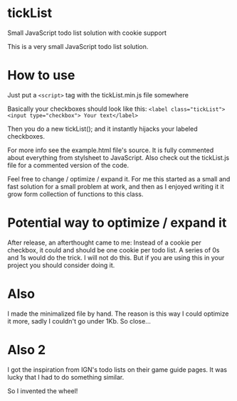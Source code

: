 # tickList
Small JavaScript todo list solution with cookie support

This is a very small JavaScript todo list solution. 

# How to use
Just put a ```<script>``` tag with the tickList.min.js file somewhere

Basically your checkboxes should look like this:
```<label class="tickList"><input type="checkbox"> Your text</label>```

Then you do a new tickList(); and it instantly hijacks your labeled checkboxes.

For more info see the example.html file's source. It is fully commented
about everything from stylsheet to JavaScript. Also check out the
tickList.js file for a commented version of the code.

Feel free to change / optimize / expand it. For me this started as a 
small and fast solution for a small problem at work, and then as I
enjoyed writing it it grow form collection of functions to this class.

# Potential way to optimize / expand it
After release, an afterthought came to me: 
Instead of a cookie per checkbox, it could and should be one cookie per todo list. 
A series of 0s and 1s would do the trick. I will not do this. But if you are using 
this in your project you should consider doing it.

# Also
I made the minimalized file by hand. The reason is this way I could optimize
it more, sadly I couldn't go under 1Kb. So close...

# Also 2
I got the inspiration from IGN's todo lists on their game guide pages. It was
lucky that I had to do something similar.

So I invented the wheel!
